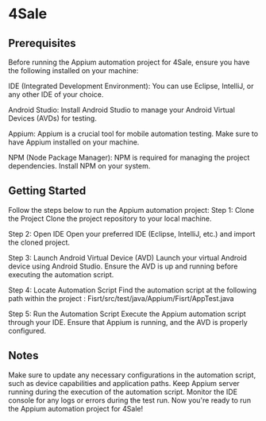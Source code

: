 # 4Sale
## Prerequisites
Before running the Appium automation project for 4Sale, ensure you have the following installed on your machine:

IDE (Integrated Development Environment): You can use Eclipse, IntelliJ, or any other IDE of your choice.

Android Studio: Install Android Studio to manage your Android Virtual Devices (AVDs) for testing.

Appium: Appium is a crucial tool for mobile automation testing. Make sure to have Appium installed on your machine.

NPM (Node Package Manager): NPM is required for managing the project dependencies. Install NPM on your system.
## Getting Started
Follow the steps below to run the Appium automation project:
Step 1: Clone the Project
Clone the project repository to your local machine.

Step 2: Open IDE
Open your preferred IDE (Eclipse, IntelliJ, etc.) and import the cloned project.

Step 3: Launch Android Virtual Device (AVD)
Launch your virtual Android device using Android Studio. Ensure the AVD is up and running before executing the automation script.

Step 4: Locate Automation Script
Find the automation script at the following path within the project : Fisrt/src/test/java/Appium/Fisrt/AppTest.java

Step 5: Run the Automation Script
Execute the Appium automation script through your IDE. Ensure that Appium is running, and the AVD is properly configured.

## Notes
Make sure to update any necessary configurations in the automation script, such as device capabilities and application paths.
Keep Appium server running during the execution of the automation script.
Monitor the IDE console for any logs or errors during the test run.
Now you're ready to run the Appium automation project for 4Sale!

